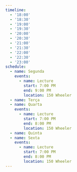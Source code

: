 ```yaml
---
timeline:
  - '18:00'
  - '18:30'
  - '19:00'
  - '19:30'
  - '20:00'
  - '20:30'
  - '21:00'
  - '21:30'
  - '22:00'
  - '22:30'
  - '23:00'
schedule:
  - name: Segunda
    events:
      - name: Lecture
        start: 7:00 PM
        end: 9:00 PM
        location: 150 Wheeler
  - name: Terça
  - name: Quarta
    events:
      - name: Lecture
        start: 7:00 PM
        end: 8:00 PM
        location: 150 Wheeler
  - name: Quinta
  - name: Sexta
    events:
      - name: Lecture
        start: 7:00 PM
        end: 8:00 PM
        location: 150 Wheeler
---
```


